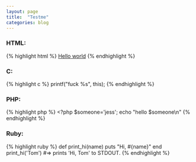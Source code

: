 ```yaml
---
layout: page
title:  "Testme"
categories: blog
---
```


### HTML:
{% highlight html %}
<a href="#">Hello world</a>
{% endhighlight %}

### C:
{% highlight c %}
printf("fuck %s", this);
{% endhighlight %}

### PHP:
{% highlight php %}
\<?php
$someone='jess';
echo "hello $someone\n"
{% endhighlight %}

### Ruby:
{% highlight ruby %}
def print_hi(name)
  puts "Hi, #{name}" 
end
print_hi('Tom')
#=> prints 'Hi, Tom' to STDOUT.
{% endhighlight %}


